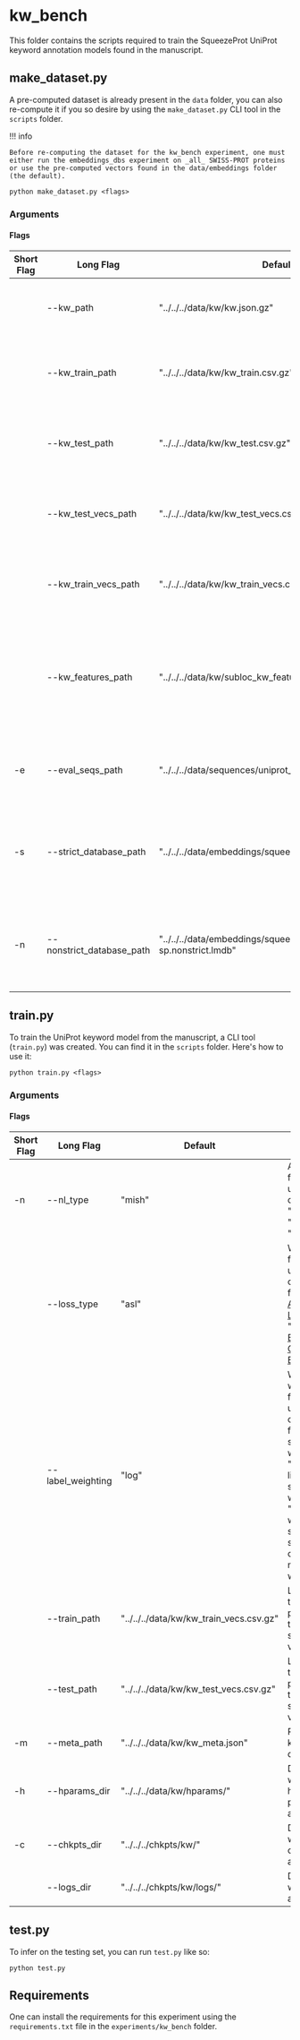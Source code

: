 # kw_bench

This folder contains the scripts required to train the SqueezeProt UniProt keyword annotation models found in the manuscript.

## make_dataset.py

A pre-computed dataset is already present in the `data` folder, you can also re-compute it if you so desire by using the `make_dataset.py` CLI tool in the `scripts` folder.

!!! info

    Before re-computing the dataset for the kw_bench experiment, one must either run the embeddings_dbs experiment on _all_ SWISS-PROT proteins or use the pre-computed vectors found in the data/embeddings folder (the default).

```
python make_dataset.py <flags>
```

### Arguments

#### Flags

|Short Flag |Long Flag |Default |Description |
|-----------|----------|--------|------------|
||--kw_path|"../../../data/kw/kw.json.gz"|Path to the UniProt keyword annotation data.|
||--kw_train_path|"../../../data/kw/kw_train.csv.gz"|Where to save the generated training annotation dataset.|
||--kw_test_path|"../../../data/kw/kw_test.csv.gz"|Where to save the generated testing annotation dataset.|
||--kw_test_vecs_path|"../../../data/kw/kw_test_vecs.csv.gz"|Where to store the pre-computed vectors for the testing proteins.|
||--kw_train_vecs_path|"../../../data/kw/kw_train_vecs.csv.gz"|Where to store the pre-computed vectors for the testing proteins.|
||--kw_features_path|"../../../data/kw/subloc_kw_feature.csv.gz"|Path to a CSV file with annotation data. We have prpovided this file, which was derived from the UniProt source.|
|-e|--eval_seqs_path|"../../../data/sequences/uniprot_sprot.strict.eval.fasta.gz"|Path to protein sequences found in the evaluation set.|
|-s|--strict_database_path|"../../../data/embeddings/squeezeprot-sp.strict.lmdb"|Path to the LMDB database with SqueezeProt-SP (Strict) embeddings for all UniProt proteins.|
|-n|--nonstrict_database_path|"../../../data/embeddings/squeezeprot-sp.nonstrict.lmdb"|Path to the LMDB database with SqueezeProt-SP (Strict) embeddings for all UniProt proteins.|

## train.py

To train the UniProt keyword model from the manuscript, a CLI tool (`train.py`) was created. You can find it in the `scripts` folder. Here's how to use it:

```
python train.py <flags>
```

### Arguments

#### Flags

|Short Flag |Long Flag |Default |Description |
|-----------|----------|--------|------------|
|-n|--nl_type|"mish"|Activation function to use. Must be one of "[mish](https://pytorch.org/docs/stable/generated/torch.nn.Mish.html)", "[relu6](https://pytorch.org/docs/stable/generated/torch.nn.ReLU6.html)", or "[leaky_relu](https://pytorch.org/docs/stable/generated/torch.nn.LeakyReLU.html)".|
||--loss_type|"asl"|What loss function to use. Must be one of "asl" for an [Assymetric Loss](https://arxiv.org/abs/2009.14119), or "bce" for [Binary Cross-Entropy](https://pytorch.org/docs/stable/generated/torch.nn.BCEWithLogitsLoss.html) loss.|
||--label_weighting|"log"|What label weighting function to use. Must be one of "log" for log-scaled weighting, "linear" for linearly-scaled weighting, "root" for weighting scaled by its square root, or "None" for no label weighting.|
||--train_path|"../../../data/kw/kw_train_vecs.csv.gz"|Location of the precomputed train sequence vectors.|
||--test_path|"../../../data/kw/kw_test_vecs.csv.gz"|Location of the precomputed test sequence vectors.|
|-m|--meta_path|"../../../data/kw/kw_meta.json"|Protein keyword dataset.|
|-h|--hparams_dir|"../../../data/kw/hparams/"|Directory where hyper-parameters are stored.|
|-c|--chkpts_dir|"../../../chkpts/kw/"|Directory where checkpoints are stored.|
||--logs_dir|"../../../chkpts/kw/logs/"|Directory where logs are stored.|


## test.py

To infer on the testing set, you can run `test.py` like so:

```
python test.py
```

## Requirements

One can install the requirements for this experiment using the `requirements.txt` file in the `experiments/kw_bench` folder.

